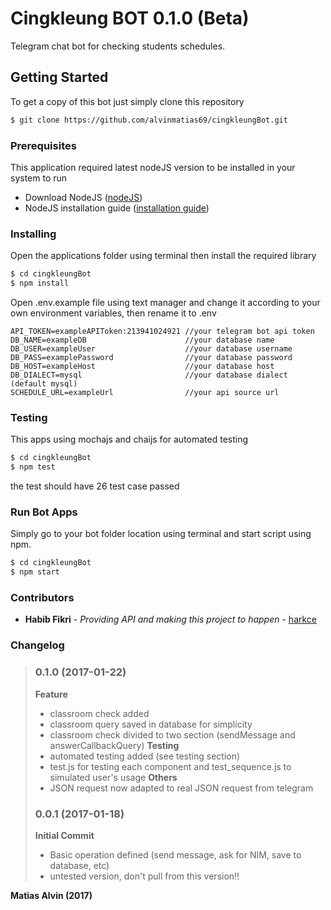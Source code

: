 # Cingkleung BOT 0.1.0 (Beta)
Telegram chat bot for checking students schedules.
## Getting Started
To get a copy of this bot just simply clone this repository
```sh
$ git clone https://github.com/alvinmatias69/cingkleungBot.git
```
### Prerequisites
This application required latest nodeJS version to be installed in your system to run
* Download NodeJS ([nodeJS](https://nodejs.org/en/ "NodeJS Homepage"))
* NodeJS installation guide ([installation guide](https://www.sitepoint.com/beginners-guide-node-package-manager/ "NodeJS installation guide"))

### Installing
Open the applications folder using terminal then install the required library
```sh
$ cd cingkleungBot
$ npm install
```
Open .env.example file using text manager and change it according to your own environment variables, then rename it to .env
```
API_TOKEN=exampleAPIToken:213941024921 //your telegram bot api token
DB_NAME=exampleDB                      //your database name
DB_USER=exampleUser                    //your database username
DB_PASS=examplePassword                //your database password
DB_HOST=exampleHost                    //your database host
DB_DIALECT=mysql                       //your database dialect (default mysql)
SCHEDULE_URL=exampleUrl                //your api source url
```

### Testing
This apps using mochajs and chaijs for automated testing
```sh
$ cd cingkleungBot
$ npm test
```
the test should have 26 test case passed

### Run Bot Apps
Simply go to your bot folder location using terminal and start script using npm.
```sh
$ cd cingkleungBot
$ npm start
```
### Contributors
* **Habib Fikri** - *Providing API and making this project to happen* - [harkce](https://github.com/harkce "Habib's github")

### Changelog

> ### 0.1.0 (2017-01-22)
> **Feature**
> - classroom check added
> - classroom query saved in database for simplicity
> - classroom check divided to two section (sendMessage and answerCallbackQuery)
> **Testing**
> - automated testing added (see testing section)
> - test.js for testing each component and test_sequence.js to simulated user's usage
> **Others**
> - JSON request now adapted to real JSON request from telegram
> ### 0.0.1 (2017-01-18)
> **Initial Commit**
> - Basic operation defined (send message, ask for NIM, save to database, etc)
> - untested version, don't pull from this version!!


**Matias Alvin (2017)**